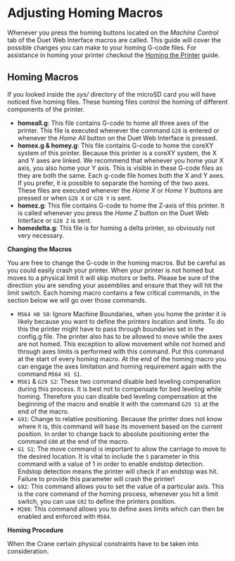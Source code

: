 # Adjusting Homing Macros

Whenever you press the homing buttons located on the _Machine Control_ tab of the Duet Web Interface macros are called. This guide will cover the possible changes you can make to your homing G-code files. For assistance in homing your printer checkout the [Homing the Printer](https://m3d.gitbook.io/promega-docs/getting-started/homing-the-printer) guide.

## Homing Macros

If you looked inside the _sys/_ directory of the microSD card you will have noticed five homing files. These homing files control the homing of different components of the printer.

* **homeall.g**: This file contains G-code to home all three axes of the printer. This file is executed whenever the command `G28` is entered or whenever the _Home All_ button on the Duet Web Interface is pressed.
* **homex.g & homey.g**: This file contains G-code to home the coreXY system of this printer. Because this printer is a coreXY system, the X and Y axes are linked. We recommend that whenever you home your X axis, you also home your Y axis. This is visible in these G-code files as they are both the same. Each g-code file homes both the X and Y axes. If you prefer, it is possible to separate the homing of the two axes. These files are executed whenever the _Home X_ or _Home Y_ buttons are pressed or when `G28 X` or `G28 Y` is sent.
* **homez.g**: This file contains G-code to home the Z-axis of this printer. It is called whenever you press the _Home Z_ button on the Duet Web Interface or `G28 Z` is sent.
* **homedelta.g**: This file is for homing a delta printer, so obviously not very necessary.

**Changing the Macros**

You are free to change the G-code in the homing macros. But be careful as you could easily crash your printer. When your printer is not homed but moves to a physical limit it will skip motors or belts. Please be sure of the direction you are sending your assemblies and ensure that they will hit the limit switch. Each homing macro contains a few critical commands, in the section below we will go over those commands.

* `M564 H0 S0`: Ignore Machine Boundaries, when you home the printer it is likely because you want to define the printers location and limits. To do this the printer might have to pass through boundaries set in the config.g file. The printer also has to be allowed to move while the axes are not homed. This exception to allow movement while not homed and through axes limits is performed with this command. Put this command at the start of every homing macro. At the end of the homing macro you can engage the axes limitation and homing requirement again with the command `M564 H1 S1`.
* `M561` & `G29 S2`: These two command disable bed leveling compenation during this process. It is best not to compensate for bed leveling while homing. Therefore you can disable bed leveling compensation at the beginning of the macro and enable it with the command `G29 S1` at the end of the macro.
* `G91`: Change to relative positioning. Because the printer does not know where it is, this command will base its movement based on the current position. In order to change back to absolute positioning enter the command `G90` at the end of the macro.
* `G1 S1`: The move command is important to allow the carriage to move to the desired location. It is vital to include the `S` parameter in this command with a value of 1 in order to enable endstop detection. Endstop detection means the printer will check if an endstop was hit. Failure to provide this parameter will crash the printer!
* `G92`: This command allows you to set the value of a particular axis. This is the core command of the homing process, whenever you hit a limit switch, you can use `G92` to define the printers position.
* `M208`: This command allows you to define axes limits which can then be enabled and enforced with `M564`.

**Homing Procedure**

When the Crane certain physical constraints have to be taken into consideration.


